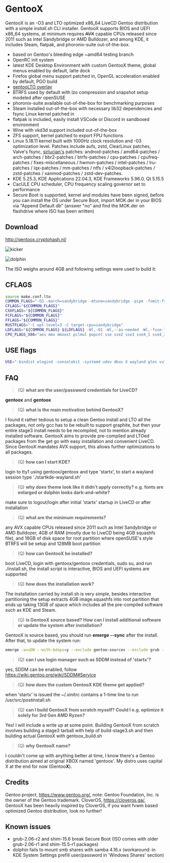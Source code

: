 # GentooX

GentooX is an -O3 and LTO optimized x86_64 LiveCD Gentoo distribution with a simple *install.sh* CLI installer. GentooX supports BIOS and UEFI x86_64 systems, at minimum requires ~~AVX~~ capable CPUs released since 2011 such as Intel Sandybridge or AMD Bulldozer, and among KDE, it includes Steam, flatpak, and phoronix-suite out-of-the-box.

* based on Gentoo's bleeding edge ~amd64 testing branch
* OpenRC init system
* latest KDE Desktop Environment with custom GentooX theme, global menus enabled by default, latte dock
* Firefox global menu support patched in, OpenGL acceleration enabled by default, PGO build
* [gentooLTO overlay](https://github.com/InBetweenNames/gentooLTO)
* BTRFS used by default with lzo compression and snapshot setup modeled after openSUSE
* phoronix-suite available out-of-the-box for benchmarking purposes
* Steam installed out-of-the-box with necessary lib32 dependencies and fsync Linux kernel patched in
* flatpak is included, easily install VSCode or Discord in sandboxed environment
* Wine with vkd3d support included out-of-the-box
* ZFS support, kernel patched to export FPU functions
* Linux 5.18.11 kernel built with 1000Hz clock resolution and -03 optimization level. Patches include aufs, zstd, ClearLinux patches, Valve's fsync, [sirlucjan's](https://gitlab.com/sirlucjan/kernel-patches/-/tree/master/) patches: android-patches / amd64-patches / arch-patches / bbr2-patches / btrfs-patches / cpu-patches / cpufreq-patches / fixes-miscellaneous / hwmon-patches / intel-patches / lru-patches / lqx-patches / mm-patches / ntfs / v4l2loopback-patches / zstd-patches / xanmod-patches / zstd-dev-patches.
* KDE 5.25.3, KDE Applications 22.04.3, KDE Frameworks 5.96.0, Qt 5.15.5
* CacULE CPU scheduler, CPU frequency scaling governor set to performance
* Secure Boot is supported, kernel and modules have been signed, before you can install the OS under Secure Boot, import MOK.der in your BIOS via "Append Default db" (answer "no" and find the MOK.der on flashdrive where ISO has been written)

## Download
http://gentoox.cryptohash.nl/

![kicker](https://raw.githubusercontent.com/fatalhalt/gentoox/master/screenshots/kicker.jpg?raw=true)

![dolphin](https://raw.githubusercontent.com/fatalhalt/gentoox/master/screenshots/dolphin.jpg?raw=true)

The ISO weighs around 4GB and following settings were used to build it:
## CFLAGS
```sh
source make.conf.lto
COMMON_FLAGS="-O3 -march=sandybridge -mtune=sandybridge -pipe -fomit-frame-pointer -fno-math-errno -fno-trapping-math -funroll-loops -mfpmath=both -malign-data=cacheline -fgraphite-identity -floop-nest-optimize -fdevirtualize-at-ltrans -fipa-pta -fno-semantic-interposition -flto=4 -fuse-linker-plugin"
CFLAGS="${COMMON_FLAGS}"
CXXFLAGS="${COMMON_FLAGS}"
FCFLAGS="${COMMON_FLAGS}"
FFLAGS="${COMMON_FLAGS}"
RUSTFLAGS="-C opt-level=3 -C target-cpu=sandybridge"
LDFLAGS="${COMMON_FLAGS} ${LDFLAGS} -Wl,-O1 -Wl,--as-needed -Wl,-fuse-ld=mold"
CPU_FLAGS_X86="aes mmx mmxext pclmul popcnt sse sse2 sse3 sse4_1 sse4_2 ssse3"
```
## USE flags
```sh
USE="-bindist elogind -consolekit -systemd udev dbus X wayland gles vulkan plymouth pulseaudio screencast ffmpeg ipv6 bluetooth zstd avif heif jpeg2k webp -webkit"
```
## FAQ
> (Q) **what are the user/password credentials for LiveCD?**

**gentoox** and **gentoox**
> (Q) **what is the main motivation behind GentooX?**

I found it rather tedious to setup a clean Gentoo install and LTO all the packages, not only gcc has to be rebuilt to support graphite, but then your entire stage3 install needs to be recompiled, not to mention already installed software. GentooX aims to provide pre-compiled and LTOed packages from the get go with easy installation and convenient LiveCD. Since GentooX mandates AVX support, this allows further optimizations to all packages.
> (Q) **how can I start KDE?**

login to tty1 using gentoox/gentoox and type 'startx', to start a wayland session type './startkde-wayland.sh'
> (Q) **why does theme look like it didn't apply correctly? e.g. fonts are enlarged or dolphin looks dark-and-white?**

make sure to logout/login after initial 'startx' startup in LiveCD or after installation
> (Q) **what are the minimum requirements?**

any AVX capable CPUs released since 2011 such as Intel Sandybridge or AMD Bulldozer, 4GB of RAM (mostly due to LiveCD being 4GB squashfs file), and 16GB of disk space for root partition where openSUSE's style BTRFS will be setup and 128MB boot partition
> (Q) **how can GentooX be installed?**

boot LiveCD, login with gentoox/gentoox credentials, sudo su, and run ./install.sh, the install script is interactive, BIOS and UEFI systems are supported
> (Q) **how does the installation work?**

The installation carried by install.sh is very simple, besides interactive partitioning the setup extracts 4GB image.squashfs into root partition that ends up taking 13GB of space which includes all the pre-compiled software such as KDE and Steam.
> (Q) **is GentooX source based? How can I install additional software or update the system after installation?**

GentooX is source based, you should run **emerge --sync** after the install. After that, to update the system run:
```sh
emerge -avuDN --with-bdeps=y --exclude gentoo-sources --exclude grub --exclude shim --exclude osl @world
```
> (Q) **can I use login manager such as SDDM instead of 'startx'?**

yes, SDDM can be enabled, follow https://wiki.gentoo.org/wiki/SDDM#Service
> (Q) **how does the custom GentooX KDE theme get applied?**

when 'startx' is issued the ~/.xinitrc contains a 1-time line to run /usr/src/postinstall.sh
> (Q) **can I build GentooX from scratch myself? Could I e.g. optimize it solely for 3rd Gen AMD Ryzen?**

Yes! I will include a write up at some point. Building GentooX from scratch involves building a stage3 tarball with help of build-stage3.sh and then building actual GentooX with gentoox_build.sh
> (Q) **why GentooX name?**
 
I couldn't come up with anything better at time, I know there's a Gentoo distribution aimed at original XBOX named 'gentoox'. My distro uses capital X at the end for now (Gentoo**X**).

## Credits
Gentoo project, https://www.gentoo.org/, note: Gentoo Foundation, Inc. is the owner of the Gentoo trademark.
CloverOS, https://cloveros.ga/, GentooX has been heavily inspired by CloverOS, if you want fvwm based optimized Gentoo distribution, look no further!

## Known issues
* grub-2.06-r2 and shim-15.6 break Secure Boot  (ISO comes with older grub-2.06-r1 and shim-15.5-r1 packages)
* dolphin fails to mount smb shares with samba 4.16.x (workaround: in KDE System Settings prefill user/password in 'Windows Shares' section)
 
